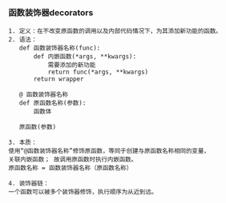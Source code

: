 ### 函数装饰器decorators
    1. 定义：在不改变原函数的调用以及内部代码情况下，为其添加新功能的函数。
    2. 语法：
       def 函数装饰器名称(func):
           def 内嵌函数(*args, **kwargs):
               需要添加的新功能
               return func(*args, **kwargs)
           return wrapper

       @ 函数装饰器名称
       def 原函数名称(参数):
		   函数体

       原函数(参数)

    3. 本质：
    使用“@函数装饰器名称”修饰原函数，等同于创建与原函数名称相同的变量，
    关联内嵌函数； 故调用原函数时执行内嵌函数。
    原函数名称 = 函数装饰器名称（原函数名称）

    4. 装饰器链：
    一个函数可以被多个装饰器修饰，执行顺序为从近到远。